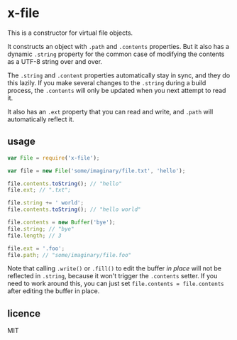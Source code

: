 # x-file

This is a constructor for virtual file objects.

It constructs an object with `.path` and `.contents` properties. But it also has a dynamic `.string` property for the common case of modifying the contents as a UTF-8 string over and over.

The `.string` and `.content` properties automatically stay in sync, and they do this lazily. If you make several changes to the `.string` during a build process, the `.contents` will only be updated when you next attempt to read it.

It also has an `.ext` property that you can read and write, and `.path` will automatically reflect it.


## usage

```js
var File = require('x-file');

var file = new File('some/imaginary/file.txt', 'hello');

file.contents.toString(); // "hello"
file.ext; // ".txt";

file.string += ' world';
file.contents.toString(); // "hello world"

file.contents = new Buffer('bye');
file.string; // "bye"
file.length; // 3

file.ext = '.foo';
file.path; // "some/imaginary/file.foo"
```

Note that calling `.write()` or `.fill()` to edit the buffer *in place* will not be reflected in `.string`, because it won't trigger the `.contents` setter. If you need to work around this, you can just set `file.contents = file.contents` after editing the buffer in place.


## licence

MIT
